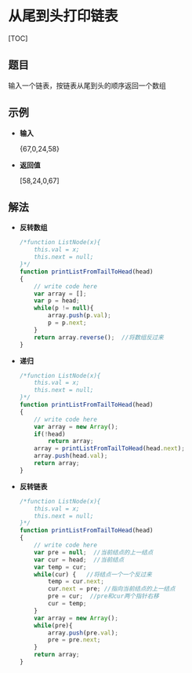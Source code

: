 # 从尾到头打印链表

[TOC]

## 题目

输入一个链表，按链表从尾到头的顺序返回一个数组



## 示例

- **输入**

  {67,0,24,58}

- **返回值**

  [58,24,0,67]



## 解法

- **反转数组**

  ```javascript
  /*function ListNode(x){
      this.val = x;
      this.next = null;
  }*/
  function printListFromTailToHead(head)
  {
      // write code here
      var array = [];
      var p = head;
      while(p != null){
          array.push(p.val);
          p = p.next;
      }
      return array.reverse();  //将数组反过来
  }
  ```

- **递归**

  ```javascript
  /*function ListNode(x){
      this.val = x;
      this.next = null;
  }*/
  function printListFromTailToHead(head)
  {
      // write code here
      var array = new Array();
      if(!head)
          return array;
      array = printListFromTailToHead(head.next);
      array.push(head.val);
      return array;
  }
  ```

- **反转链表**

  ```JavaScript
  /*function ListNode(x){
      this.val = x;
      this.next = null;
  }*/
  function printListFromTailToHead(head)
  {
      // write code here
      var pre = null;  //当前结点的上一结点
      var cur = head;  //当前结点
      var temp = cur;  
      while(cur) {   //将结点一个一个反过来
          temp = cur.next;
          cur.next = pre; //指向当前结点的上一结点
          pre = cur;  //pre和cur两个指针右移
          cur = temp;
      }
      var array = new Array();
      while(pre){
          array.push(pre.val);
          pre = pre.next;
      }
      return array;
  }
  ```

  

